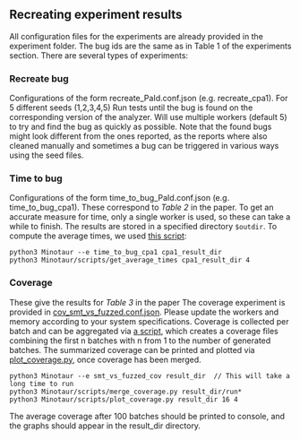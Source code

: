 ## Recreating experiment results
All configuration files for the experiments are already provided in the experiment folder. 
The bug ids are the same as in Table 1 of the experiments section.
There are several types of experiments:

### Recreate bug
Configurations of the form recreate_PaId.conf.json (e.g. recreate_cpa1).
For 5 different seeds (1,2,3,4,5) Run tests until the bug is found on the corresponding version of the analyzer.
Will use multiple workers (default 5) to try and find the bug as quickly as possible.
Note that the found bugs might look different from the ones reported, as the reports where also cleaned manually and sometimes a bug can be triggered in various ways using the seed files. 

### Time to bug
Configurations of the form time_to_bug_PaId.conf.json (e.g. time_to_bug_cpa1).
These correspond to *Table 2* in the paper. To get an accurate measure for time, only a single worker is used, so these can take a while to finish. The results are stored in a specified directory `$outdir`. To compute the average times, we used [this script](scripts/get_average_times.py):
```
python3 Minotaur --e time_to_bug_cpa1 cpa1_result_dir
python3 Minotaur/scripts/get_average_times cpa1_result_dir 4
```
### Coverage
These give the results for *Table 3* in the paper
The coverage experiment is provided in [cov_smt_vs_fuzzed.conf.json](experiments/cov_smt_vs_fuzzed.conf.json). Please update the workers and memory according to your system specifications.
Coverage is collected per batch and can be aggregated via [a script](scripts/merge_coverage.py), which creates a coverage files combining the first n batches with n from 1 to the number of generated batches. 
The summarized coverage can be printed and plotted via [plot_coverage.py](script/plot_coverage.py), once coverage has been merged.
```
python3 Minotaur --e smt_vs_fuzzed_cov result_dir  // This will take a long time to run 
python3 Minotaur/scripts/merge_coverage.py result_dir/run*
python3 Minotaur/scripts/plot_coverage.py result_dir 16 4
```
The average coverage after 100 batches should be printed to console, and the graphs should appear in the result_dir directory.
